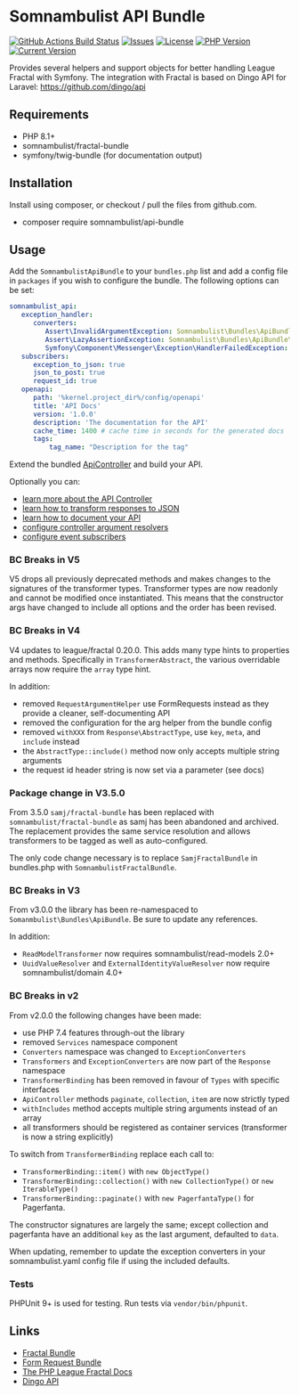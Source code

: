 # Somnambulist API Bundle

[![GitHub Actions Build Status](https://img.shields.io/github/actions/workflow/status/somnambulist-tech/api-bundle/tests.yml?logo=github&branch=master)](https://github.com/somnambulist-tech/api-bundle/actions?query=workflow%3Atests)
[![Issues](https://img.shields.io/github/issues/somnambulist-tech/api-bundle?logo=github)](https://github.com/somnambulist-tech/api-bundle/issues)
[![License](https://img.shields.io/github/license/somnambulist-tech/api-bundle?logo=github)](https://github.com/somnambulist-tech/api-bundle/blob/master/LICENSE)
[![PHP Version](https://img.shields.io/packagist/php-v/somnambulist/api-bundle?logo=php&logoColor=white)](https://packagist.org/packages/somnambulist/api-bundle)
[![Current Version](https://img.shields.io/packagist/v/somnambulist/api-bundle?logo=packagist&logoColor=white)](https://packagist.org/packages/somnambulist/api-bundle)

Provides several helpers and support objects for better handling League Fractal with Symfony.
The integration with Fractal is based on Dingo API for Laravel: https://github.com/dingo/api

## Requirements

 * PHP 8.1+
 * somnambulist/fractal-bundle
 * symfony/twig-bundle (for documentation output)

## Installation

Install using composer, or checkout / pull the files from github.com.

 * composer require somnambulist/api-bundle

## Usage

Add the `SomnambulistApiBundle` to your `bundles.php` list and add a config file in `packages`
if you wish to configure the bundle. The following options can be set:

```yaml
somnambulist_api:
   exception_handler:
      converters:
         Assert\InvalidArgumentException: Somnambulist\Bundles\ApiBundle\Response\ExceptionConverters\AssertionExceptionConverter
         Assert\LazyAssertionException: Somnambulist\Bundles\ApiBundle\Response\ExceptionConverters\LazyAssertionExceptionConverter
         Symfony\Component\Messenger\Exception\HandlerFailedException: Somnambulist\Bundles\ApiBundle\Response\ExceptionConverters\HandlerFailedExceptionConverter
   subscribers:
      exception_to_json: true
      json_to_post: true
      request_id: true
   openapi:
      path: '%kernel.project_dir%/config/openapi'
      title: 'API Docs'
      version: '1.0.0'
      description: 'The documentation for the API'
      cache_time: 1400 # cache time in seconds for the generated docs
      tags:
          tag_name: "Description for the tag"
```

Extend the bundled [ApiController](docs/api_controller.md) and build your API.

Optionally you can:

 * [learn more about the API Controller](docs/api_controller.md)
 * [learn how to transform responses to JSON](docs/transforming_responses.md)
 * [learn how to document your API](docs/api_documentor.md)
 * [configure controller argument resolvers](docs/argument_resolvers.md)
 * [configure event subscribers](docs/event_subscribers.md)

### BC Breaks in V5

V5 drops all previously deprecated methods and makes changes to the signatures of the transformer types.
Transformer types are now readonly and cannot be modified once instantiated. This means that the constructor
args have changed to include all options and the order has been revised.

### BC Breaks in V4

V4 updates to league/fractal 0.20.0. This adds many type hints to properties and methods. Specifically
in `TransformerAbstract`, the various overridable arrays now require the `array` type hint.

In addition:

 * removed `RequestArgumentHelper` use FormRequests instead as they provide a cleaner, self-documenting API
 * removed the configuration for the arg helper from the bundle config
 * removed `withXXX` from `Response\AbstractType`, use `key`, `meta`, and `include` instead
 * the `AbstractType::include()` method now only accepts multiple string arguments
 * the request id header string is now set via a parameter (see docs)

### Package change in V3.5.0

From 3.5.0 `samj/fractal-bundle` has been replaced with `somnambulist/fractal-bundle` as samj has been
abandoned and archived. The replacement provides the same service resolution and allows transformers to
be tagged as well as auto-configured.

The only code change necessary is to replace `SamjFractalBundle` in bundles.php with `SomnambulistFractalBundle`.

### BC Breaks in V3

From v3.0.0 the library has been re-namespaced to `Somanmbulist\Bundles\ApiBundle`. Be sure to update
any references.

In addition:

 * `ReadModelTransformer` now requires somnambulist/read-models 2.0+
 * `UuidValueResolver` and `ExternalIdentityValueResolver` now require somnambulist/domain 4.0+

### BC Breaks in v2

From v2.0.0 the following changes have been made:

 * use PHP 7.4 features through-out the library
 * removed `Services` namespace component
 * `Converters` namespace was changed to `ExceptionConverters`
 * `Transformers` and `ExceptionConverters` are now part of the `Response` namespace
 * `TransformerBinding` has been removed in favour of `Types` with specific interfaces
 * `ApiController` methods `paginate`, `collection`, `item` are now strictly typed
 * `withIncludes` method accepts multiple string arguments instead of an array
 * all transformers should be registered as container services (transformer is now a string explicitly)

To switch from `TransformerBinding` replace each call to:

 * `TransformerBinding::item()` with `new ObjectType()`
 * `TransformerBinding::collection()` with `new CollectionType()` or `new IterableType()`
 * `TransformerBinding::paginate()` with `new PagerfantaType()` for Pagerfanta.
 
The constructor signatures are largely the same; except collection and pagerfanta have an
additional `key` as the last argument, defaulted to `data`.

When updating, remember to update the exception converters in your somnambulist.yaml config file
if using the included defaults.

### Tests

PHPUnit 9+ is used for testing. Run tests via `vendor/bin/phpunit`.

## Links

 * [Fractal Bundle](https://github.com/somnambulist-tech/fractal-bundle)
 * [Form Request Bundle](https://github.com/somnambulist-tech/form-request-bundle)
 * [The PHP League Fractal Docs](https://fractal.thephpleague.com/)
 * [Dingo API](https://github.com/dingo/api)
